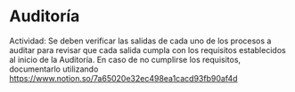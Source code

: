 # Auditoría

Actividad: Se deben verificar las salidas de cada uno de los procesos a auditar para revisar que cada salida cumpla con los requisitos establecidos al inicio de la Auditoría. En caso de no cumplirse los requisitos, documentarlo utilizando https://www.notion.so/7a65020e32ec498ea1cacd93fb90af4d